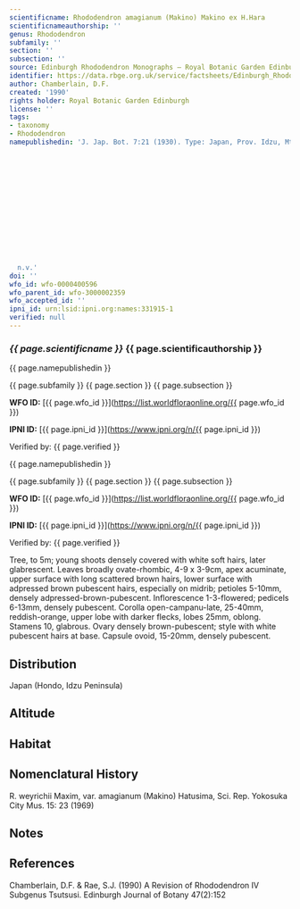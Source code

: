 ```yaml
---
scientificname: Rhododendron amagianum (Makino) Makino ex H.Hara
scientificnameauthorship: ''
genus: Rhododendron
subfamily: ''
section: ''
subsection: ''
source: Edinburgh Rhododendron Monographs – Royal Botanic Garden Edinburgh
identifier: https://data.rbge.org.uk/service/factsheets/Edinburgh_Rhododendron_Monographs.xhtml
author: Chamberlain, D.F.
created: '1990'
rights holder: Royal Botanic Garden Edinburgh
license: ''
tags:
- taxonomy
- Rhododendron
namepublishedin: 'J. Jap. Bot. 7:21 (1930). Type: Japan, Prov. Idzu, Mt Amagi, Makino,















  n.v.'
doi: ''
wfo_id: wfo-0000400596
wfo_parent_id: wfo-3000002359
wfo_accepted_id: ''
ipni_id: urn:lsid:ipni.org:names:331915-1
verified: null
---
```

### _{{ page.scientificname }}_ {{ page.scientificauthorship }}
 {{ page.namepublishedin }}

{{ page.subfamily }} {{ page.section }} {{ page.subsection }}

**WFO ID:** [{{ page.wfo_id }}](https://list.worldfloraonline.org/{{ page.wfo_id }})

**IPNI ID:** [{{ page.ipni_id }}](https://www.ipni.org/n/{{ page.ipni_id }})

Verified by: {{ page.verified }}

 {{ page.namepublishedin }}

{{ page.subfamily }} {{ page.section }} {{ page.subsection }}

**WFO ID:** [{{ page.wfo_id }}](https://list.worldfloraonline.org/{{ page.wfo_id }})

**IPNI ID:** [{{ page.ipni_id }}](https://www.ipni.org/n/{{ page.ipni_id }})

Verified by: {{ page.verified }}



Tree, to 5m; young shoots densely covered with white soft hairs, later glabrescent. Leaves broadly ovate-rhombic, 4-9 x 3-9cm, apex acuminate, upper surface with long scattered brown hairs, lower surface with adpressed brown pubescent hairs, especially on midrib; petioles 5-10mm, densely adpressed-brown-pubescent. Inflorescence 1-3-flowered; pedicels 6-13mm, densely pubescent. Corolla open-campanu-late, 25-40mm, reddish-orange, upper lobe with darker flecks, lobes 25mm, oblong. Stamens 10, glabrous. Ovary densely brown-pubescent; style with white pubescent hairs at base. Capsule ovoid, 15-20mm, densely pubescent.

## Distribution
Japan (Hondo, Idzu Peninsula)

## Altitude


## Habitat


## Nomenclatural History
R. weyrichii Maxim, var. amagianum (Makino) Hatusima, Sci. Rep. Yokosuka City Mus. 15: 23 (1969)
                       
## Notes


## References

Chamberlain, D.F. & Rae, S.J. (1990) A Revision of Rhododendron IV Subgenus Tsutsusi. Edinburgh Journal of Botany 47(2):152
